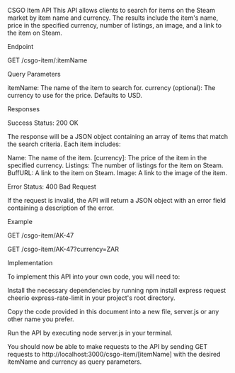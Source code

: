 CSGO Item API
This API allows clients to search for items on the Steam market by item name and currency. The results include the item's name, price in the specified currency, number of listings, an image, and a link to the item on Steam.

Endpoint

GET /csgo-item/:itemName

Query Parameters

itemName: The name of the item to search for.
currency (optional): The currency to use for the price. Defaults to USD.

Responses

Success
Status: 200 OK

The response will be a JSON object containing an array of items that match the search criteria. Each item includes:

Name: The name of the item.
[currency]: The price of the item in the specified currency.
Listings: The number of listings for the item on Steam.
BuffURL: A link to the item on Steam.
Image: A link to the image of the item.

Error
Status: 400 Bad Request

If the request is invalid, the API will return a JSON object with an error field containing a description of the error.

Example

GET /csgo-item/AK-47

GET /csgo-item/AK-47?currency=ZAR

Implementation

To implement this API into your own code, you will need to:

Install the necessary dependencies by running npm install express request cheerio express-rate-limit in your project's root directory.

Copy the code provided in this document into a new file, server.js or any other name you prefer.

Run the API by executing node server.js in your terminal.

You should now be able to make requests to the API by sending GET requests to http://localhost:3000/csgo-item/[itemName] with the desired itemName and currency as query parameters.
